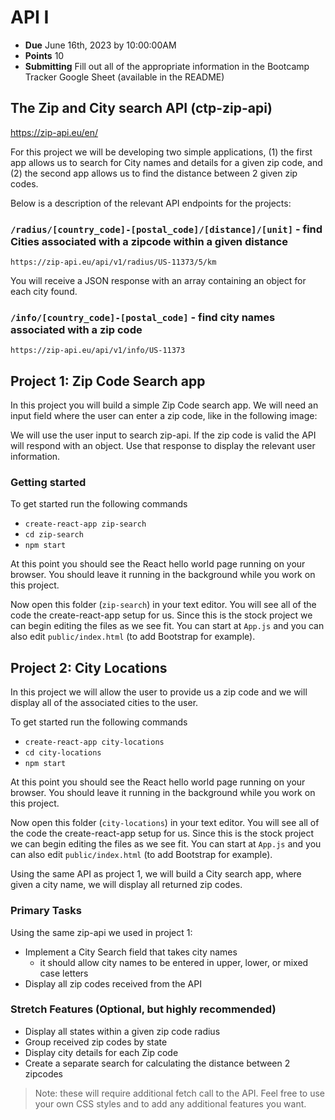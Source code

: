 # API I

- **Due** June 16th, 2023 by 10:00:00AM
- **Points** 10
- **Submitting** Fill out all of the appropriate information in the Bootcamp Tracker Google Sheet (available in the README)

## The Zip and City search API (ctp-zip-api)

https://zip-api.eu/en/

For this project we will be developing two simple applications, (1) the first app allows us to search for City names and details for a given zip code, and (2) the second app allows us to find the distance between 2 given zip codes.

Below is a description of the relevant API endpoints for the projects:

### `/radius/[country_code]-[postal_code]/[distance]/[unit]` - find Cities associated with a zipcode within a given distance

`https://zip-api.eu/api/v1/radius/US-11373/5/km`

You will receive a JSON response with an array containing an object for each city found. 


### `/info/[country_code]-[postal_code]` - find city names associated with a zip code

`https://zip-api.eu/api/v1/info/US-11373`





## Project 1: Zip Code Search app

In this project you will build a simple Zip Code search app. We will need an input field where the user can enter a zip code, like in the following image:


We will use the user input to search zip-api. 
If the zip code is valid the API will respond with an object. Use that response to display the relevant user information.



### Getting started

To get started run the following commands

- `create-react-app zip-search`
- `cd zip-search`
- `npm start`

At this point you should see the React hello world page running on your browser. You should leave it running in the background while you work on this project.

Now open this folder (`zip-search`) in your text editor. You will see all of the code the create-react-app setup for us. Since this is the stock project we can begin editing the files as we see fit. You can start at `App.js` and you can also edit `public/index.html` (to add Bootstrap for example).

## Project 2: City Locations

In this project we will allow the user to provide us a zip code and we will display all of the associated cities to the user. 

To get started run the following commands

- `create-react-app city-locations`
- `cd city-locations`
- `npm start`

At this point you should see the React hello world page running on your browser. You should leave it running in the background while you work on this project.

Now open this folder (`city-locations`) in your text editor. You will see all of the code the create-react-app setup for us. Since this is the stock project we can begin editing the files as we see fit. You can start at `App.js` and you can also edit `public/index.html` (to add Bootstrap for example).

Using the same API as project 1, we will build a City search app, where given a city name, we will display all returned zip codes.

### Primary Tasks

Using the same zip-api we used in project 1:

- Implement a City Search field that takes city names
    + it should allow city names to be entered in upper, lower, or mixed case letters
- Display all zip codes received from the API

### Stretch Features (Optional, but highly recommended)

- Display all states within a given zip code radius
- Group received zip codes by state
- Display city details for each Zip code
- Create a separate search for calculating the distance between 2 zipcodes

> Note: these will require additional fetch call to the API. Feel free to use your own CSS styles and to add any additional features you want.
